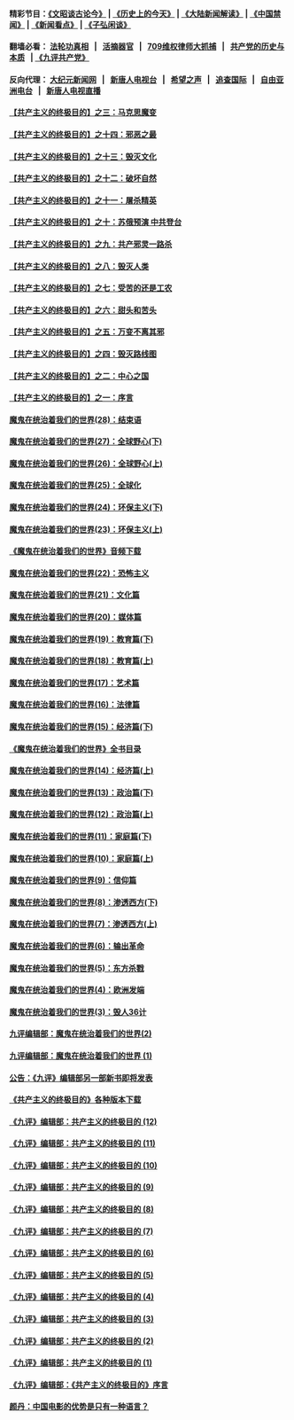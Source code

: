 #### 精彩节目：[《文昭谈古论今》](http://134.209.198.168/wenzhao) | [《历史上的今天》](http://134.209.198.168/today-in-history) | [《大陆新闻解读》](http://134.209.198.168/ntdtv-comedy) | [《中国禁闻》](http://134.209.198.168/ntdtv-news) | [《新闻看点》](http://134.209.198.168/news-insight) | [《子弘闲谈》](http://134.209.198.168/zihongxiantan/) 

  #### 翻墙必看： [法轮功真相](http://134.209.198.168:10000/videos/truth.html) &nbsp;&nbsp;|&nbsp;&nbsp; [活摘器官](http://134.209.198.168:10000/videos/res/Organs/) &nbsp;&nbsp;|&nbsp;&nbsp; [709维权律师大抓捕](http://134.209.198.168:10000/videos/709/) &nbsp;&nbsp;|&nbsp;&nbsp; [共产党的历史与本质](http://134.209.198.168:10000/videos/ccp.html) &nbsp;&nbsp;| [《九评共产党》](http://134.209.198.168:10000/videos/jiuping/) 

#### 反向代理： [大纪元新闻网](http://134.209.198.168:10080/) &nbsp;&nbsp;|&nbsp;&nbsp; [新唐人电视台](http://134.209.198.168:8000/) &nbsp;&nbsp;|&nbsp;&nbsp; [希望之声](http://134.209.198.168:8200/) &nbsp;&nbsp;|&nbsp;&nbsp; [追查国际](http://134.209.198.168:10010/) &nbsp;&nbsp;|&nbsp;&nbsp; [自由亚洲电台](http://134.209.198.168:9800/) &nbsp;&nbsp;|&nbsp;&nbsp; [新唐人电视直播](http://134.209.198.168/) 

#### [【共产主义的终极目的】之三：马克思魔变](../pages/nsc422/n11061941.md?t=04031237) 

#### [【共产主义的终极目的】之十四：邪恶之最](../pages/nsc422/n11150249.md?t=04031237) 

#### [【共产主义的终极目的】之十三：毁灭文化](../pages/nsc422/n11135227.md?t=04031237) 

#### [【共产主义的终极目的】之十二：破坏自然](../pages/nsc422/n11135214.md?t=04031237) 

#### [【共产主义的终极目的】之十一：屠杀精英](../pages/nsc422/n11118442.md?t=04031237) 

#### [【共产主义的终极目的】之十：苏俄预演 中共登台](../pages/nsc422/n11118424.md?t=04031237) 

#### [【共产主义的终极目的】之九：共产邪灵一路杀](../pages/nsc422/n11114139.md?t=04031237) 

#### [【共产主义的终极目的】之八：毁灭人类](../pages/nsc422/n11108503.md?t=04031237) 

#### [【共产主义的终极目的】之七：受苦的还是工农](../pages/nsc422/n11101809.md?t=04031237) 

#### [【共产主义的终极目的】之六：甜头和苦头](../pages/nsc422/n11096971.md?t=04031237) 

#### [【共产主义的终极目的】之五：万变不离其邪](../pages/nsc422/n11091285.md?t=04031237) 

#### [【共产主义的终极目的】之四：毁灭路线图](../pages/nsc422/n11086284.md?t=04031237) 

#### [【共产主义的终极目的】之二：中心之国](../pages/nsc422/n11047728.md?t=04031237) 

#### [【共产主义的终极目的】之一：序言](../pages/nsc422/n11086077.md?t=04031237) 

#### [魔鬼在统治着我们的世界(28)：结束语](../pages/nsc422/n10936246.md?t=04031237) 

#### [魔鬼在统治着我们的世界(27)：全球野心(下)](../pages/nsc422/n10928319.md?t=04031237) 

#### [魔鬼在统治着我们的世界(26)：全球野心(上)](../pages/nsc422/n10900318.md?t=04031237) 

#### [魔鬼在统治着我们的世界(25)：全球化](../pages/nsc422/n10788205.md?t=04031237) 

#### [魔鬼在统治着我们的世界(24)：环保主义(下)](../pages/nsc422/n10695307.md?t=04031237) 

#### [魔鬼在统治着我们的世界(23)：环保主义(上)](../pages/nsc422/n10688613.md?t=04031237) 

#### [《魔鬼在统治着我们的世界》音频下载](../pages/nsc422/n10635553.md?t=04031237) 

#### [魔鬼在统治着我们的世界(22)：恐怖主义](../pages/nsc422/n10614727.md?t=04031237) 

#### [魔鬼在统治着我们的世界(21)：文化篇](../pages/nsc422/n10597706.md?t=04031237) 

#### [魔鬼在统治着我们的世界(20)：媒体篇](../pages/nsc422/n10586579.md?t=04031237) 

#### [魔鬼在统治着我们的世界(19)：教育篇(下)](../pages/nsc422/n10564808.md?t=04031237) 

#### [魔鬼在统治着我们的世界(18)：教育篇(上)](../pages/nsc422/n10526970.md?t=04031237) 

#### [魔鬼在统治着我们的世界(17)：艺术篇](../pages/nsc422/n10499093.md?t=04031237) 

#### [魔鬼在统治着我们的世界(16)：法律篇](../pages/nsc422/n10485969.md?t=04031237) 

#### [魔鬼在统治着我们的世界(15)：经济篇(下)](../pages/nsc422/n10469975.md?t=04031237) 

#### [《魔鬼在统治着我们的世界》全书目录](../pages/nsc422/n10464261.md?t=04031237) 

#### [魔鬼在统治着我们的世界(14)：经济篇(上)](../pages/nsc422/n10457370.md?t=04031237) 

#### [魔鬼在统治着我们的世界(13)：政治篇(下)](../pages/nsc422/n10448270.md?t=04031237) 

#### [魔鬼在统治着我们的世界(12)：政治篇(上)](../pages/nsc422/n10444576.md?t=04031237) 

#### [魔鬼在统治着我们的世界(11)：家庭篇(下)](../pages/nsc422/n10440961.md?t=04031237) 

#### [魔鬼在统治着我们的世界(10)：家庭篇(上)](../pages/nsc422/n10435448.md?t=04031237) 

#### [魔鬼在统治着我们的世界(9)：信仰篇](../pages/nsc422/n10432159.md?t=04031237) 

#### [魔鬼在统治着我们的世界(8)：渗透西方(下)](../pages/nsc422/n10429603.md?t=04031237) 

#### [魔鬼在统治着我们的世界(7)：渗透西方(上)](../pages/nsc422/n10426013.md?t=04031237) 

#### [魔鬼在统治着我们的世界(6)：输出革命](../pages/nsc422/n10421536.md?t=04031237) 

#### [魔鬼在统治着我们的世界(5)：东方杀戮](../pages/nsc422/n10417707.md?t=04031237) 

#### [魔鬼在统治着我们的世界(4)：欧洲发端](../pages/nsc422/n10414890.md?t=04031237) 

#### [魔鬼在统治着我们的世界(3)：毁人36计](../pages/nsc422/n10411583.md?t=04031237) 

#### [九评编辑部：魔鬼在统治着我们的世界(2)](../pages/nsc422/n10410036.md?t=04031237) 

#### [九评编辑部：魔鬼在统治着我们的世界 (1)](../pages/nsc422/n10406825.md?t=04031237) 

#### [公告：《九评》编辑部另一部新书即将发表](../pages/nsc422/n10405104.md?t=04031237) 

#### [《共产主义的终极目的》各种版本下载](../pages/nsc422/n10022138.md?t=04031237) 

#### [《九评》编辑部：共产主义的终极目的 (12)](../pages/nsc422/n9933272.md?t=04031237) 

#### [《九评》编辑部：共产主义的终极目的 (11)](../pages/nsc422/n9924973.md?t=04031237) 

#### [《九评》编辑部：共产主义的终极目的 (10)](../pages/nsc422/n9920883.md?t=04031237) 

#### [《九评》编辑部：共产主义的终极目的 (9)](../pages/nsc422/n9916363.md?t=04031237) 

#### [《九评》编辑部：共产主义的终极目的 (8)](../pages/nsc422/n9912488.md?t=04031237) 

#### [《九评》编辑部：共产主义的终极目的 (7)](../pages/nsc422/n9901176.md?t=04031237) 

#### [《九评》编辑部：共产主义的终极目的 (6)](../pages/nsc422/n9899359.md?t=04031237) 

#### [《九评》编辑部：共产主义的终极目的 (5)](../pages/nsc422/n9893174.md?t=04031237) 

#### [《九评》编辑部：共产主义的终极目的 (4)](../pages/nsc422/n9891246.md?t=04031237) 

#### [《九评》编辑部：共产主义的终极目的 (3)](../pages/nsc422/n9879879.md?t=04031237) 

#### [《九评》编辑部：共产主义的终极目的 (2)](../pages/nsc422/n9876205.md?t=04031237) 

#### [《九评》编辑部：共产主义的终极目的 (1)](../pages/nsc422/n9865857.md?t=04031237) 

#### [《九评》编辑部：《共产主义的终极目的》序言](../pages/nsc422/n9862666.md?t=04031237) 

#### [颜丹：中国电影的优势是只有一种语言？](../pages/nsc422/n9583062.md?t=04031237) 

